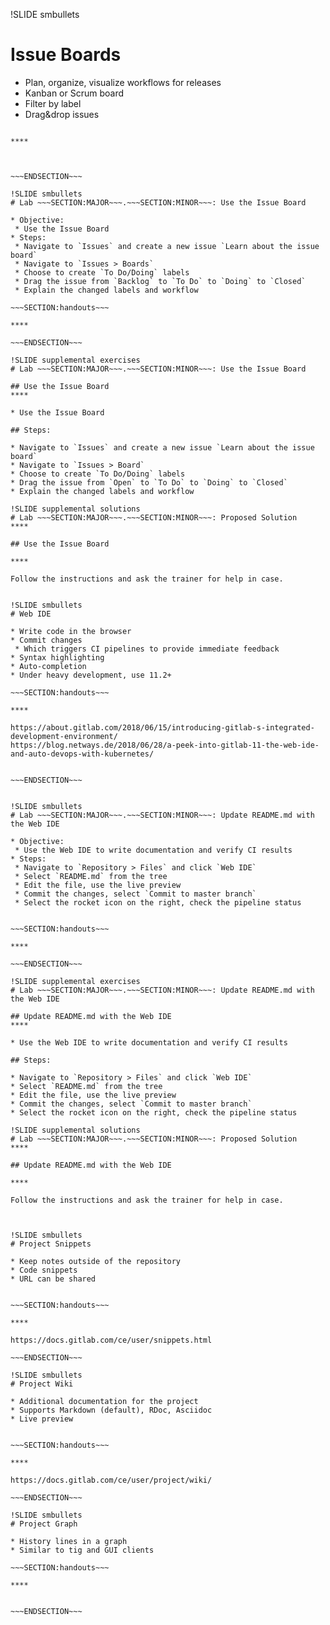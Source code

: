 !SLIDE smbullets
# Issue Boards

* Plan, organize, visualize workflows for releases
* Kanban or Scrum board
* Filter by label
* Drag&drop issues

~~~SECTION:handouts~~~

****



~~~ENDSECTION~~~

!SLIDE smbullets
# Lab ~~~SECTION:MAJOR~~~.~~~SECTION:MINOR~~~: Use the Issue Board

* Objective:
 * Use the Issue Board
* Steps:
 * Navigate to `Issues` and create a new issue `Learn about the issue board`
 * Navigate to `Issues > Boards`
 * Choose to create `To Do/Doing` labels
 * Drag the issue from `Backlog` to `To Do` to `Doing` to `Closed`
 * Explain the changed labels and workflow

~~~SECTION:handouts~~~

****

~~~ENDSECTION~~~

!SLIDE supplemental exercises
# Lab ~~~SECTION:MAJOR~~~.~~~SECTION:MINOR~~~: Use the Issue Board

## Use the Issue Board
****

* Use the Issue Board

## Steps:

* Navigate to `Issues` and create a new issue `Learn about the issue board`
* Navigate to `Issues > Board`
* Choose to create `To Do/Doing` labels
* Drag the issue from `Open` to `To Do` to `Doing` to `Closed`
* Explain the changed labels and workflow

!SLIDE supplemental solutions
# Lab ~~~SECTION:MAJOR~~~.~~~SECTION:MINOR~~~: Proposed Solution
****

## Use the Issue Board

****

Follow the instructions and ask the trainer for help in case.


!SLIDE smbullets
# Web IDE

* Write code in the browser
* Commit changes
 * Which triggers CI pipelines to provide immediate feedback
* Syntax highlighting
* Auto-completion
* Under heavy development, use 11.2+

~~~SECTION:handouts~~~

****

https://about.gitlab.com/2018/06/15/introducing-gitlab-s-integrated-development-environment/
https://blog.netways.de/2018/06/28/a-peek-into-gitlab-11-the-web-ide-and-auto-devops-with-kubernetes/


~~~ENDSECTION~~~


!SLIDE smbullets
# Lab ~~~SECTION:MAJOR~~~.~~~SECTION:MINOR~~~: Update README.md with the Web IDE

* Objective:
 * Use the Web IDE to write documentation and verify CI results
* Steps:
 * Navigate to `Repository > Files` and click `Web IDE`
 * Select `README.md` from the tree
 * Edit the file, use the live preview
 * Commit the changes, select `Commit to master branch`
 * Select the rocket icon on the right, check the pipeline status


~~~SECTION:handouts~~~

****

~~~ENDSECTION~~~

!SLIDE supplemental exercises
# Lab ~~~SECTION:MAJOR~~~.~~~SECTION:MINOR~~~: Update README.md with the Web IDE

## Update README.md with the Web IDE
****

* Use the Web IDE to write documentation and verify CI results

## Steps:

* Navigate to `Repository > Files` and click `Web IDE`
* Select `README.md` from the tree
* Edit the file, use the live preview
* Commit the changes, select `Commit to master branch`
* Select the rocket icon on the right, check the pipeline status

!SLIDE supplemental solutions
# Lab ~~~SECTION:MAJOR~~~.~~~SECTION:MINOR~~~: Proposed Solution
****

## Update README.md with the Web IDE

****

Follow the instructions and ask the trainer for help in case.



!SLIDE smbullets
# Project Snippets

* Keep notes outside of the repository
* Code snippets
* URL can be shared


~~~SECTION:handouts~~~

****

https://docs.gitlab.com/ce/user/snippets.html

~~~ENDSECTION~~~

!SLIDE smbullets
# Project Wiki

* Additional documentation for the project
* Supports Markdown (default), RDoc, Asciidoc
* Live preview


~~~SECTION:handouts~~~

****

https://docs.gitlab.com/ce/user/project/wiki/

~~~ENDSECTION~~~

!SLIDE smbullets
# Project Graph

* History lines in a graph
* Similar to tig and GUI clients

~~~SECTION:handouts~~~

****


~~~ENDSECTION~~~

